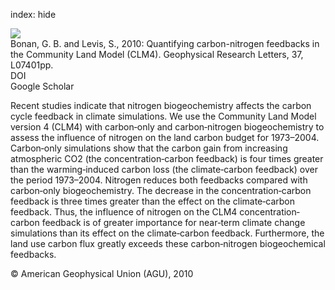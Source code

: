 index: hide

<div class="Citation">
    <div class="Citation-thumb CitationThumb-linked"  data-href="https://doi.org/10.1029/2010gl042430">
      <img src="https://static.claimspace.cloud/climate-study-static/refs/thumbs/6/Bonan_and_Levis_2010-thumb.png" />
    </div>

  <div class="Citation-body">
    <div class="Citation-text">Bonan, G. B. and Levis, S., 2010: Quantifying carbon-nitrogen feedbacks in the Community Land Model (CLM4). <span class="Article-journal">Geophysical Research Letters, </span><span class="Article-volume">37, </span>L07401pp.</div>
    <div class="Citation-links">
      <div class="CitationLink" data-href="https://doi.org/10.1029/2010gl042430">
        <div class="CitationLink-icon CitationLink-Doi"></div>
        <div class="CitationLink-text">DOI</div>
      </div>
      <div class="CitationLink" data-href="https://scholar.google.com/scholar?q=10.1029/2010gl042430">
        <div class="CitationLink-icon CitationLink-Scholar"></div>
        <div class="CitationLink-text">Google Scholar</div>
      </div>
    </div>
  </div>
</div>

Recent studies indicate that nitrogen biogeochemistry affects the carbon cycle feedback in climate simulations. We use the Community Land Model version 4 (CLM4) with carbon‐only and carbon‐nitrogen biogeochemistry to assess the influence of nitrogen on the land carbon budget for 1973–2004. Carbon‐only simulations show that the carbon gain from increasing atmospheric CO2 (the concentration‐carbon feedback) is four times greater than the warming‐induced carbon loss (the climate‐carbon feedback) over the period 1973–2004. Nitrogen reduces both feedbacks compared with carbon‐only biogeochemistry. The decrease in the concentration‐carbon feedback is three times greater than the effect on the climate‐carbon feedback. Thus, the influence of nitrogen on the CLM4 concentration‐carbon feedback is of greater importance for near‐term climate change simulations than its effect on the climate‐carbon feedback. Furthermore, the land use carbon flux greatly exceeds these carbon‐nitrogen biogeochemical feedbacks.

<div class="Citation-copy">
&copy; American Geophysical Union (AGU), 2010
</div>